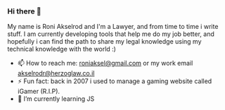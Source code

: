 ### Hi there 👋
My name is Roni Akselrod and I'm a Lawyer, and from time to time i write stuff.
I am currently developing tools that help me do my job better, and hopefully i can find the path to share my legal knowledge using my technical knowledge with the world :)

- 📫 How to reach me: roniaksel@gmail.com or my work email akselrodr@herzoglaw.co.il
- ⚡ Fun fact: back in 2007 i used to manage a gaming website called iGamer (R.I.P).
- 🌱 I’m currently learning JS

<!--
**RoniAksel/RoniAksel** is a ✨ _special_ ✨ repository because its `README.md` (this file) appears on your GitHub profile.

Here are some ideas to get you started:

- 🔭 I’m currently working on ...
- 🌱 I’m currently learning ...
- 👯 I’m looking to collaborate on ...
- 🤔 I’m looking for help with ...
- 💬 Ask me about ...
- 📫 How to reach me: ...
- 😄 Pronouns: ...
- ⚡ Fun fact: ...
-->
